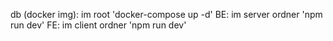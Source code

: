 db (docker img): im root 'docker-compose up -d'
BE: im server ordner 'npm run dev'
FE: im client ordner 'npm run dev'